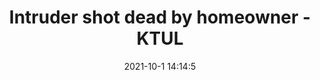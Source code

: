---
"title": "Intruder shot dead by homeowner - KTUL"
"date": "2021-10-1 14:14:5"
"feed_name": "GOOGLENEWSINDUSTRIAL"
"feed_website": "https://news.google.com/search?q=industrial%2Bincident&hl=en-US&gl=US&ceid=US:en"
"feed_rss": "https://news.google.com/rss/search?q=industrial%2Bincident&hl=en-US&gl=US&ceid=US:en"
"link": "https://ktul.com/newsletter-daily/intruder-shot-dead-by-homeowner-10-01-2021"
"source": "{'href': 'https://ktul.com', 'title': 'KTUL'}"
"file": "_posts/2021-1-1-0ab50c3e05313b6a2a57c2b7dfc042ec1c524a83.md"
"accident": "1"
"drilling": "1"
"dead": "1"
"injured": "0"
"arrested": "0"
"where": "unknown site"
"causes": "unknown"
"place": "ktul"
"place_uri": "http://en.wikipedia.org/wiki/KTUL"
---